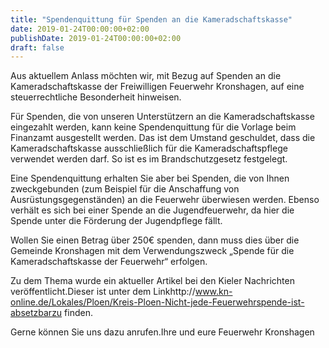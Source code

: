 ```yaml
---
title: "Spendenquittung für Spenden an die Kameradschaftskasse"
date: 2019-01-24T00:00:00+02:00
publishDate: 2019-01-24T00:00:00+02:00
draft: false
---
```


Aus aktuellem Anlass möchten wir, mit Bezug auf Spenden an die Kameradschaftskasse der Freiwilligen Feuerwehr Kronshagen, auf eine steuerrechtliche Besonderheit hinweisen.

<!--more-->

Für Spenden, die von unseren Unterstützern an die Kameradschaftskasse eingezahlt werden, kann keine Spendenquittung für die Vorlage beim Finanzamt ausgestellt werden. Das ist dem Umstand geschuldet, dass die Kameradschaftskasse ausschließlich für die Kameradschaftspflege verwendet werden darf. So ist es im Brandschutzgesetz festgelegt.

Eine Spendenquittung erhalten Sie aber bei Spenden, die von Ihnen zweckgebunden (zum Beispiel für die Anschaffung von Ausrüstungsgegenständen) an die Feuerwehr überwiesen werden. Ebenso verhält es sich bei einer Spende an die Jugendfeuerwehr, da hier die Spende unter die Förderung der Jugendpflege fällt.

Wollen Sie einen Betrag über 250€ spenden, dann muss dies über die Gemeinde Kronshagen mit dem Verwendungszweck „Spende für die Kameradschaftskasse der Feuerwehr“ erfolgen.

Zu dem Thema wurde ein aktueller Artikel bei den Kieler Nachrichten veröffentlicht.Dieser ist unter dem Linkhttp://www.kn-online.de/Lokales/Ploen/Kreis-Ploen-Nicht-jede-Feuerwehrspende-ist-absetzbarzu finden.

Gerne können Sie uns dazu anrufen.Ihre und eure Feuerwehr Kronshagen

